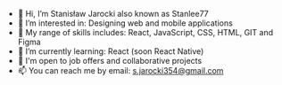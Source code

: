 - 👋 Hi, I’m Stanisław Jarocki also known as Stanlee77
- 👀 I’m interested in: Designing web and mobile applications
- 🎉 My range of skills includes: React, JavaScript, CSS, HTML, GIT and Figma
- 🌱 I’m currently learning: React (soon React Native)
- 👻 I'm open to job offers and collaborative projects
- 📫 You can reach me by email: s.jarocki354@gmail.com

<!---
XxatorixX/XxatorixX is a ✨ special ✨ repository because its `README.md` (this file) appears on your GitHub profile.
You can click the Preview link to take a look at your changes.
--->
